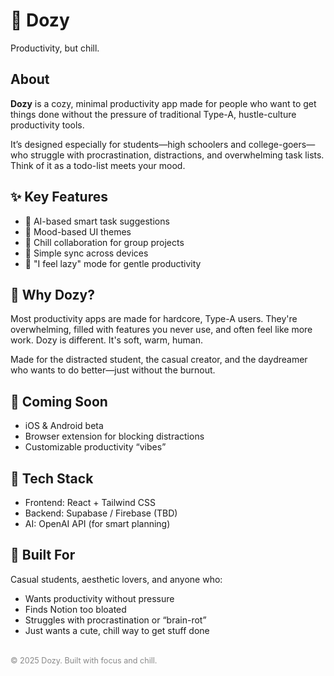   <h1>🌙 Dozy</h1>
  <p class="tagline">Productivity, but chill.</p>

  <h2>About</h2>
  <p>
    <strong>Dozy</strong> is a cozy, minimal productivity app made for people who want to get things done 
    without the pressure of traditional Type-A, hustle-culture productivity tools.
  </p>
  <p>
    It’s designed especially for students—high schoolers and college-goers—who struggle with procrastination, 
    distractions, and overwhelming task lists. Think of it as a todo-list meets your mood.
  </p>

  <h2>✨ Key Features</h2>
  <ul>
    <li>🧠 AI-based smart task suggestions</li>
    <li>🌈 Mood-based UI themes</li>
    <li>💬 Chill collaboration for group projects</li>
    <li>🔄 Simple sync across devices</li>
    <li>🛌 "I feel lazy" mode for gentle productivity</li>
  </ul>

  <h2>🎯 Why Dozy?</h2>
  <p>
    Most productivity apps are made for hardcore, Type-A users. They're overwhelming, filled with features 
    you never use, and often feel like more work. Dozy is different. It's soft, warm, human.
  </p>
  <p>
    Made for the distracted student, the casual creator, and the daydreamer who wants to do better—just 
    without the burnout.
  </p>

  <h2>🚀 Coming Soon</h2>
  <ul>
    <li>iOS & Android beta</li>
    <li>Browser extension for blocking distractions</li>
    <li>Customizable productivity “vibes”</li>
  </ul>

  <h2>🧪 Tech Stack</h2>
  <ul>
    <li>Frontend: React + Tailwind CSS</li>
    <li>Backend: Supabase / Firebase (TBD)</li>
    <li>AI: OpenAI API (for smart planning)</li>
  </ul>

  <h2>🧠 Built For</h2>
  <p>
    Casual students, aesthetic lovers, and anyone who:
  </p>
  <ul>
    <li>Wants productivity without pressure</li>
    <li>Finds Notion too bloated</li>
    <li>Struggles with procrastination or “brain-rot”</li>
    <li>Just wants a cute, chill way to get stuff done</li>
  </ul>

  <!--<h2>📬 Stay Updated</h2>-->
<!--   <p>
    Sign up for beta access or follow the journey:
    <br/>
    <a href="mailto:hello@dozy.app">hello@dozy.app</a>
  </p> -->

  <footer style="margin-top: 2rem; font-size: 0.9em; color: #888;">
    © 2025 Dozy. Built with focus and chill.
  </footer>
